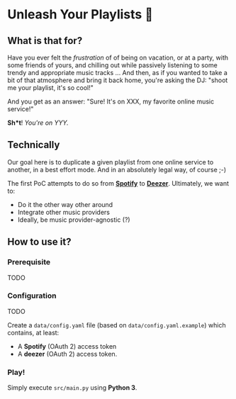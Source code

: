 # Unleash Your Playlists 🚀
## What is that for?
Have you ever felt the *frustration* of of being on vacation, or at a party, with some friends of yours, and chilling out while passively listening to some trendy and appropriate music tracks ... 
And then, as if you wanted to take a bit of that atmosphere and bring it back home, you're asking the DJ: "shoot me your playlist, it's so cool!"

And you get as an answer: "Sure! It's on XXX, my favorite online music service!"

**Sh\*t**! *You're on YYY.*

## Technically
Our goal here is to duplicate a given playlist from one online service to another, in a best effort mode. 
And in an absolutely legal way, of course ;-) 

The first PoC attempts to do so from **[Spotify](https://www.spotify.com/)** to **[Deezer](https://www.deezer.com/en/)**. 
Ultimately, we want to: 

- Do it the other way other around
- Integrate other music providers 
- Ideally, be music provider-agnostic (?) 

## How to use it?
### Prerequisite
TODO 

### Configuration
TODO

Create a `data/config.yaml` file (based on `data/config.yaml.example`) which contains, at least: 

- A **Spotify** (OAuth 2) access token 
- A **deezer** (OAuth 2) access token.  

### Play! 
Simply execute `src/main.py` using **Python 3**. 